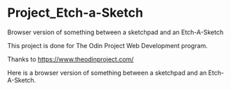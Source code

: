 # Project_Etch-a-Sketch
Browser version of something between a sketchpad and an Etch-A-Sketch

This project is done for The Odin Project Web Development program.

Thanks to https://www.theodinproject.com/

Here is a browser version of something between a sketchpad and an Etch-A-Sketch.

